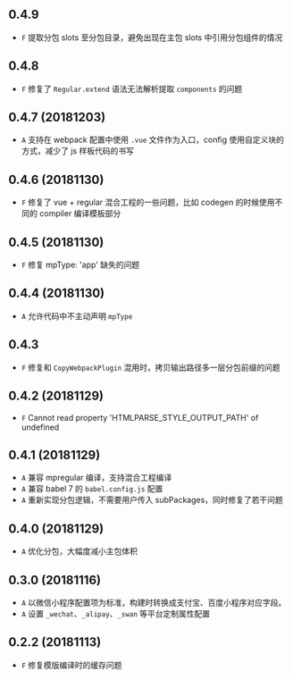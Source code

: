 ## 0.4.9

- `F` 提取分包 slots 至分包目录，避免出现在主包 slots 中引用分包组件的情况

## 0.4.8

- `F` 修复了 `Regular.extend` 语法无法解析提取 `components` 的问题

## 0.4.7 (20181203)

- `A` 支持在 webpack 配置中使用 `.vue` 文件作为入口，config 使用自定义块的方式，减少了 js 样板代码的书写

## 0.4.6 (20181130)

- `F` 修复了 vue + regular 混合工程的一些问题，比如 codegen 的时候使用不同的 compiler 编译模板部分

## 0.4.5 (20181130)

- `F` 修复 mpType: 'app' 缺失的问题

## 0.4.4 (20181130)

- `A` 允许代码中不主动声明 `mpType`

## 0.4.3

- `F` 修复和 `CopyWebpackPlugin` 混用时，拷贝输出路径多一层分包前缀的问题

## 0.4.2 (20181129)

- `F` Cannot read property 'HTMLPARSE_STYLE_OUTPUT_PATH' of undefined

## 0.4.1 (20181129)

- `A` 兼容 mpregular 编译，支持混合工程编译
- `A` 兼容 babel 7 的 `babel.config.js` 配置
- `A` 重新实现分包逻辑，不需要用户传入 subPackages，同时修复了若干问题

## 0.4.0 (20181129)

- `A` 优化分包，大幅度减小主包体积

## 0.3.0 (20181116)

- `A` 以微信小程序配置项为标准，构建时转换成支付宝、百度小程序对应字段。
- `A` 设置 `_wechat`、`_alipay`、`_swan` 等平台定制属性配置

## 0.2.2 (20181113)

- `F` 修复模版编译时的缓存问题
